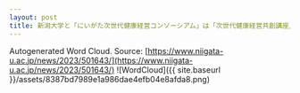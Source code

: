 ```yaml
---
layout: post
title: 新潟大学と「にいがた次世代健康経営コンソーシアム」は「次世代健康経営共創講座」を設置しました
---
```

Autogenerated Word Cloud.
Source\: [https://www.niigata-u.ac.jp/news/2023/501643/](https://www.niigata-u.ac.jp/news/2023/501643/)
![WordCloud]({{ site.baseurl }}/assets/8387bd7989e1a986dae4efb04e8afda8.png)